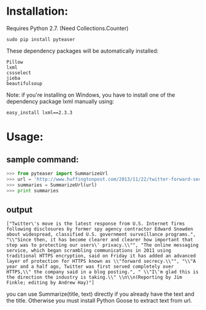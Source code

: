 
# Installation:
Requires Python 2.7. (Need Collections.Counter)
```
sudo pip install pyteaser
```

These dependency packages will be automatically installed:
```
Pillow
lxml
cssselect
jieba
beautifulsoup
```
Note: if you're installing on Windows, you have to install one of the dependency package lxml manually using:

```
easy_install lxml==2.3.3
```


# Usage:
## sample command:
```Python
>>> from pyteaser import SummarizeUrl
>>> url = 'http://www.huffingtonpost.com/2013/11/22/twitter-forward-secrecy_n_4326599.html'
>>> summaries = SummarizeUrl(url)
>>> print summaries

```

## output
```
["Twitter\'s move is the latest response from U.S. Internet firms following disclosures by former spy agency contractor Edward Snowden about widespread, classified U.S. government surveillance programs.", "\\"Since then, it has become clearer and clearer how important that step was to protecting our users\' privacy.\\"", "The online messaging service, which began scrambling communications in 2011 using traditional HTTPS encryption, said on Friday it has added an advanced layer of protection for HTTPS known as \\"forward secrecy.\\"", "\\"A year and a half ago, Twitter was first served completely over HTTPS,\\" the company said in a blog posting.", " \\"I\'m glad this is the direction the industry is taking.\\" \\n\\n(Reporting by Jim Finkle; editing by Andrew Hay)"]

```

you can use Summarize(title, text) directly if you already have the text and the title. Otherwise you must install Python Goose to extract text from url.
